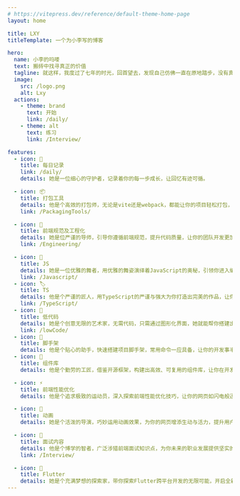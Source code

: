 ```yaml
---
# https://vitepress.dev/reference/default-theme-home-page
layout: home

title: LXY
titleTemplate: 一个为小李写的博客

hero:
  name: 小李的吗喽
  text: 搬砖中找寻真正的价值
  tagline: 就这样，我度过了七年的时光，回首望去，发现自己仿佛一直在原地踏步，没有真正搬起什么有价值的“砖”
  image:
    src: /logo.png
    alt: Lxy
  actions:
    - theme: brand
      text: 开始
      link: /daily/
    - theme: alt
      text: 练习
      link: /Interview/

features:
  - icon: 📆
    title: 每日记录
    link: /daily/
    details: 她是一位细心的守护者，记录着你的每一步成长，让回忆有迹可循。

  - icon: 📦
    title: 打包工具
    details: 他是个高效的打包师，无论是vite还是webpack，都能让你的项目轻松打包，快速上线。
    link: /PackagingTools/

  - icon: 📐
    title: 前端规范及工程化
    details: 她是位严谨的导师，引导你遵循前端规范，提升代码质量，让你的团队开发更加高效有序。
    link: /Engineering/

  - icon: 📝
    title: JS
    details: 她是一位优雅的舞者，用优雅的舞姿演绎着JavaScript的奥秘，引领你进入编程的殿堂。
    link: /Javascript/
  - icon: 🏷️
    title: TS
    details: 他是个严谨的匠人，用TypeScript的严谨与强大为你打造出完美的作品，让你爱不释手。
    link: /TypeScript/
  - icon: 🎨
    title: 低代码
    details: 她是个创意无限的艺术家，无需代码，只需通过图形化界面，她就能帮你搭建出令人惊艳的应用。
    link: /lowCode/
  - icon: 🔧
    title: 脚手架
    details: 他是个贴心的助手，快速搭建项目脚手架，常用命令一应具备，让你的开发事半功倍。
  - icon: 🧩
    title: 组件库
    details: 他是个勤劳的工匠，借鉴开源框架，构建出高效、可复用的组件库，让你在开发中如鱼得水。

  - icon: ⚡
    title: 前端性能优化
    details: 他是个追求极致的运动员，深入探索前端性能优化技巧，让你的网页如闪电般迅速加载。

  - icon: 🎥
    title: 动画
    details: 她是个活泼的导演，巧妙运用动画效果，为你的网页增添生动与活力，提升用户体验。

  - icon: 📜
    title: 面试内容
    details: 他是个博学的智者，广泛涉猎前端面试知识点，为你未来的职业发展提供坚实的支持。
    link: /Interview/

  - icon: 📱
    title: Flutter
    details: 她是个充满梦想的探索家，带你探索Flutter跨平台开发的无限可能，开启全新的技术旅程。
---
```

